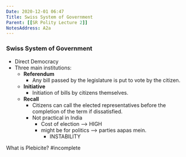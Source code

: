 ```yaml
---
Date: 2020-12-01 06:47
Title: Swiss System of Government
Parent: [[SR Polity Lecture 2]]
NotesAddress: A2a 
---
```



### Swiss System of Government
- Direct Democracy
- Three main institutions: 
	- **Referendum**
		- Any bill passed by the legislature is put to vote by the citizen.
	- **Initiative**
		- Initiation of bills by citizens themselves.
	- **Recall**
		- Citizens can call the elected representatives before the completion of the term if dissatisfied.
		- Not practical in India 	
			- Cost of election --> HIGH
			- might be for politics --> parties aapas mein.
				- INSTABILITY

What is Plebicite? #incomplete 